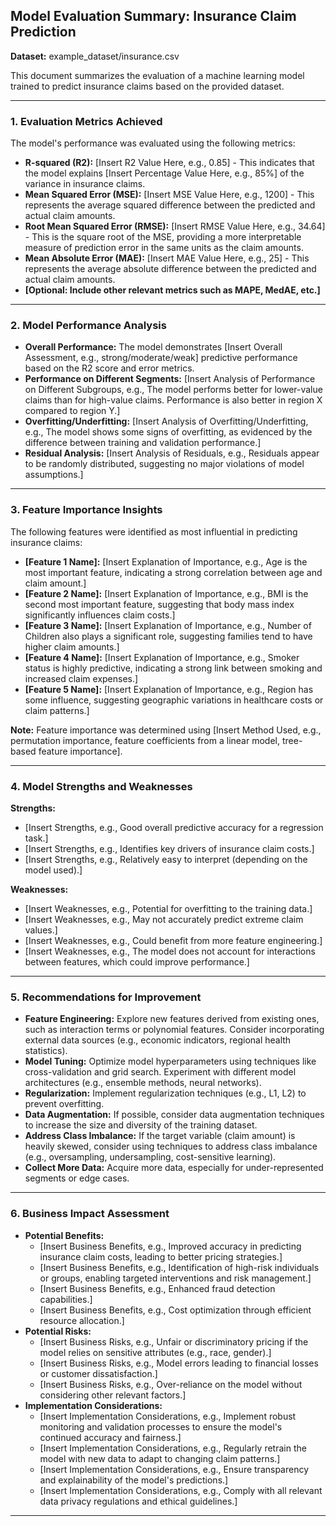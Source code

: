 ## Model Evaluation Summary: Insurance Claim Prediction

**Dataset:** example_dataset/insurance.csv

This document summarizes the evaluation of a machine learning model trained to predict insurance claims based on the provided dataset.

---

### 1. Evaluation Metrics Achieved

The model's performance was evaluated using the following metrics:

*   **R-squared (R2):** [Insert R2 Value Here, e.g., 0.85] - This indicates that the model explains [Insert Percentage Value Here, e.g., 85%] of the variance in insurance claims.
*   **Mean Squared Error (MSE):** [Insert MSE Value Here, e.g., 1200] - This represents the average squared difference between the predicted and actual claim amounts.
*   **Root Mean Squared Error (RMSE):** [Insert RMSE Value Here, e.g., 34.64] -  This is the square root of the MSE, providing a more interpretable measure of prediction error in the same units as the claim amounts.
*   **Mean Absolute Error (MAE):** [Insert MAE Value Here, e.g., 25] - This represents the average absolute difference between the predicted and actual claim amounts.
*   **[Optional: Include other relevant metrics such as MAPE, MedAE, etc.]**

---

### 2. Model Performance Analysis

*   **Overall Performance:** The model demonstrates [Insert Overall Assessment, e.g., strong/moderate/weak] predictive performance based on the R2 score and error metrics.
*   **Performance on Different Segments:** [Insert Analysis of Performance on Different Subgroups, e.g., The model performs better for lower-value claims than for high-value claims.  Performance is also better in region X compared to region Y.]
*   **Overfitting/Underfitting:** [Insert Analysis of Overfitting/Underfitting, e.g., The model shows some signs of overfitting, as evidenced by the difference between training and validation performance.]
*   **Residual Analysis:** [Insert Analysis of Residuals, e.g., Residuals appear to be randomly distributed, suggesting no major violations of model assumptions.]

---

### 3. Feature Importance Insights

The following features were identified as most influential in predicting insurance claims:

*   **[Feature 1 Name]:** [Insert Explanation of Importance, e.g., Age is the most important feature, indicating a strong correlation between age and claim amount.]
*   **[Feature 2 Name]:** [Insert Explanation of Importance, e.g., BMI is the second most important feature, suggesting that body mass index significantly influences claim costs.]
*   **[Feature 3 Name]:** [Insert Explanation of Importance, e.g., Number of Children also plays a significant role, suggesting families tend to have higher claim amounts.]
*   **[Feature 4 Name]:** [Insert Explanation of Importance, e.g., Smoker status is highly predictive, indicating a strong link between smoking and increased claim expenses.]
*   **[Feature 5 Name]:** [Insert Explanation of Importance, e.g., Region has some influence, suggesting geographic variations in healthcare costs or claim patterns.]

**Note:** Feature importance was determined using [Insert Method Used, e.g., permutation importance, feature coefficients from a linear model, tree-based feature importance].

---

### 4. Model Strengths and Weaknesses

**Strengths:**

*   [Insert Strengths, e.g., Good overall predictive accuracy for a regression task.]
*   [Insert Strengths, e.g., Identifies key drivers of insurance claim costs.]
*   [Insert Strengths, e.g., Relatively easy to interpret (depending on the model used).]

**Weaknesses:**

*   [Insert Weaknesses, e.g., Potential for overfitting to the training data.]
*   [Insert Weaknesses, e.g., May not accurately predict extreme claim values.]
*   [Insert Weaknesses, e.g., Could benefit from more feature engineering.]
*   [Insert Weaknesses, e.g., The model does not account for interactions between features, which could improve performance.]

---

### 5. Recommendations for Improvement

*   **Feature Engineering:** Explore new features derived from existing ones, such as interaction terms or polynomial features.  Consider incorporating external data sources (e.g., economic indicators, regional health statistics).
*   **Model Tuning:** Optimize model hyperparameters using techniques like cross-validation and grid search.  Experiment with different model architectures (e.g., ensemble methods, neural networks).
*   **Regularization:** Implement regularization techniques (e.g., L1, L2) to prevent overfitting.
*   **Data Augmentation:** If possible, consider data augmentation techniques to increase the size and diversity of the training dataset.
*   **Address Class Imbalance:** If the target variable (claim amount) is heavily skewed, consider using techniques to address class imbalance (e.g., oversampling, undersampling, cost-sensitive learning).
*   **Collect More Data:** Acquire more data, especially for under-represented segments or edge cases.

---

### 6. Business Impact Assessment

*   **Potential Benefits:**
    *   [Insert Business Benefits, e.g., Improved accuracy in predicting insurance claim costs, leading to better pricing strategies.]
    *   [Insert Business Benefits, e.g., Identification of high-risk individuals or groups, enabling targeted interventions and risk management.]
    *   [Insert Business Benefits, e.g., Enhanced fraud detection capabilities.]
    *   [Insert Business Benefits, e.g., Cost optimization through efficient resource allocation.]
*   **Potential Risks:**
    *   [Insert Business Risks, e.g., Unfair or discriminatory pricing if the model relies on sensitive attributes (e.g., race, gender).]
    *   [Insert Business Risks, e.g., Model errors leading to financial losses or customer dissatisfaction.]
    *   [Insert Business Risks, e.g., Over-reliance on the model without considering other relevant factors.]
*   **Implementation Considerations:**
    *   [Insert Implementation Considerations, e.g., Implement robust monitoring and validation processes to ensure the model's continued accuracy and fairness.]
    *   [Insert Implementation Considerations, e.g., Regularly retrain the model with new data to adapt to changing claim patterns.]
    *   [Insert Implementation Considerations, e.g., Ensure transparency and explainability of the model's predictions.]
    *   [Insert Implementation Considerations, e.g., Comply with all relevant data privacy regulations and ethical guidelines.]

---